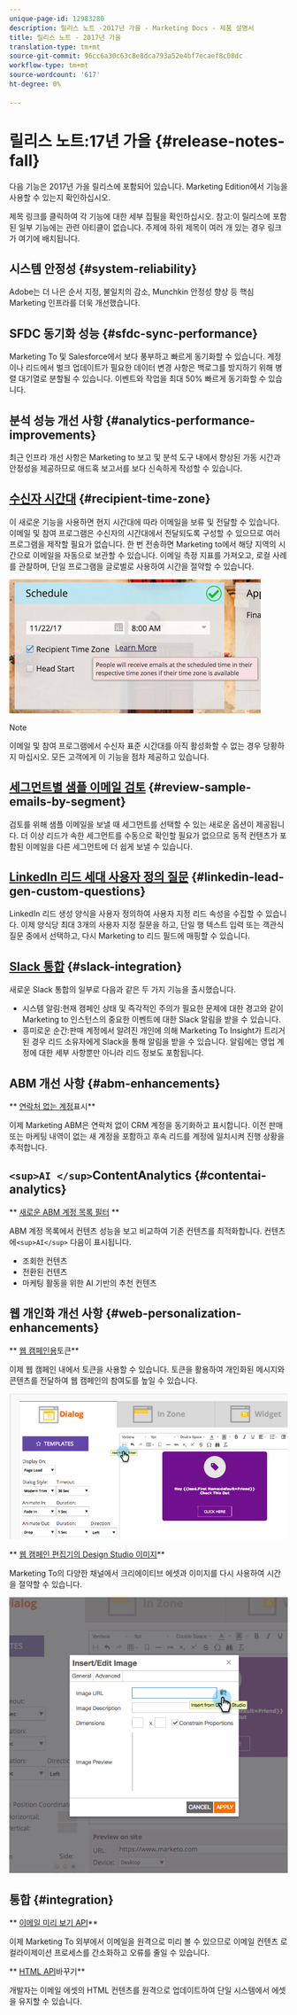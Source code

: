 ```yaml
---
unique-page-id: 12983280
description: 릴리스 노트 -2017년 가을 - Marketing Docs - 제품 설명서
title: 릴리스 노트 - 2017년 가을
translation-type: tm+mt
source-git-commit: 96cc6a30c63c8e8dca793a52e4bf7ecaef8c08dc
workflow-type: tm+mt
source-wordcount: '617'
ht-degree: 0%

---
```



# 릴리스 노트:17년 가을 {#release-notes-fall}

다음 기능은 2017년 가을 릴리스에 포함되어 있습니다. Marketing Edition에서 기능을 사용할 수 있는지 확인하십시오.

제목 링크를 클릭하여 각 기능에 대한 세부 집필을 확인하십시오. 참고:이 릴리스에 포함된 일부 기능에는 관련 아티클이 없습니다. 주제에 하위 제목이 여러 개 있는 경우 링크가 여기에 배치됩니다.

## 시스템 안정성 {#system-reliability}

Adobe는 더 나은 순서 지정, 불일치의 감소, Munchkin 안정성 향상 등 핵심 Marketing 인프라를 더욱 개선했습니다.

## SFDC 동기화 성능 {#sfdc-sync-performance}

Marketing To 및 Salesforce에서 보다 풍부하고 빠르게 동기화할 수 있습니다. 계정이나 리드에서 벌크 업데이트가 필요한 데이터 변경 사항은 백로그를 방지하기 위해 병렬 대기열로 분할될 수 있습니다. 이벤트와 작업을 최대 50% 빠르게 동기화할 수 있습니다.

## 분석 성능 개선 사항 {#analytics-performance-improvements}

최근 인프라 개선 사항은 Marketing to 보고 및 분석 도구 내에서 향상된 가동 시간과 안정성을 제공하므로 애드혹 보고서를 보다 신속하게 작성할 수 있습니다.

## [수신자 시간대](https://docs.marketo.com/x/_xvG) {#recipient-time-zone}

이 새로운 기능을 사용하면 현지 시간대에 따라 이메일을 보류 및 전달할 수 있습니다. 이메일 및 참여 프로그램은 수신자의 시간대에서 전달되도록 구성할 수 있으므로 여러 프로그램을 제작할 필요가 없습니다. 한 번 전송하면 Marketing to에서 해당 지역의 시간으로 이메일을 자동으로 보관할 수 있습니다. 이메일 측정 지표를 가져오고, 로컬 사례를 관찰하며, 단일 프로그램을 글로벌로 사용하여 시간을 절약할 수 있습니다.

![](assets/image2017-11-29-8-3a45-3a47.png)

>[!NOTE]
>
>이메일 및 참여 프로그램에서 수신자 표준 시간대를 아직 활성화할 수 없는 경우 당황하지 마십시오. 모든 고객에게 이 기능을 점차 제공하고 있습니다.

## [세그먼트별 샘플 이메일 검토](https://docs.marketo.com/x/2IER) {#review-sample-emails-by-segment}

검토를 위해 샘플 이메일을 보낼 때 세그먼트를 선택할 수 있는 새로운 옵션이 제공됩니다. 더 이상 리드가 속한 세그먼트를 수동으로 확인할 필요가 없으므로 동적 컨텐츠가 포함된 이메일을 다른 세그먼트에 더 쉽게 보낼 수 있습니다.

## [LinkedIn 리드 세대 사용자 정의 질문](https://docs.marketo.com/x/ngLG) {#linkedin-lead-gen-custom-questions}

LinkedIn 리드 생성 양식을 사용자 정의하여 사용자 지정 리드 속성을 수집할 수 있습니다. 이제 양식당 최대 3개의 사용자 지정 질문을 하고, 단일 행 텍스트 입력 또는 객관식 질문 중에서 선택하고, 다시 Marketing to 리드 필드에 매핑할 수 있습니다.

## [Slack 통합](../../product-docs/administration/additional-integrations/add-slack-as-a-launchpoint-service.md) {#slack-integration}

새로운 Slack 통합의 일부로 다음과 같은 두 가지 기능을 출시했습니다.

* 시스템 알림:현재 캠페인 상태 및 즉각적인 주의가 필요한 문제에 대한 경고와 같이 Marketing to 인스턴스의 중요한 이벤트에 대한 Slack 알림을 받을 수 있습니다.
* 흥미로운 순간:판매 계정에서 알려진 개인에 의해 Marketing To Insight가 트리거된 경우 리드 소유자에게 Slack을 통해 알림을 받을 수 있습니다. 알림에는 영업 계정에 대한 세부 사항뿐만 아니라 리드 정보도 포함됩니다.

## ABM 개선 사항 {#abm-enhancements}

** [연락처 없는 계정](https://docs.marketo.com/x/fKCt)표시**

이제 Marketing ABM은 연락처 없이 CRM 계정을 동기화하고 표시합니다. 이전 판매 또는 마케팅 내역이 없는 새 계정을 포함하고 후속 리드를 계정에 일치시켜 진행 상황을 추적합니다.

## `<sup>AI </sup>`ContentAnalytics {#contentai-analytics}

** [새로운 ABM 계정 목록 필터](https://docs.marketo.com/x/1BPG) **

ABM 계정 목록에서 컨텐츠 성능을 보고 비교하여 기존 컨텐츠를 최적화합니다. 컨텐츠에`<sup>AI</sup>` 다음이 표시됩니다.

* 조회한 컨텐츠
* 전환된 컨텐츠
* 마케팅 활동을 위한 AI 기반의 추천 컨텐츠

## 웹 개인화 개선 사항 {#web-personalization-enhancements}

** [웹 캠페인용](https://docs.marketo.com/x/SwJI)토큰**

이제 웹 캠페인 내에서 토큰을 사용할 수 있습니다. 토큰을 활용하여 개인화된 메시지와 콘텐츠를 전달하여 웹 캠페인의 참여도를 높일 수 있습니다.

![](assets/image2017-11-16-11-3a25-3a7.png)

** [웹 캠페인 편집기의 Design Studio 이미지](https://docs.marketo.com/x/SwJI)**

Marketing To의 다양한 채널에서 크리에이티브 에셋과 이미지를 다시 사용하여 시간을 절약할 수 있습니다.

![](assets/image2017-11-16-11-3a26-3a10.png)

## 통합  {#integration}

** [이메일 미리 보기 API](https://developers.marketo.com/rest-api/assets/emails/)**

이제 Marketing To 외부에서 이메일을 원격으로 미리 볼 수 있으므로 이메일 컨텐츠 로컬라이제이션 프로세스를 간소화하고 오류를 줄일 수 있습니다.

** [HTML API](https://developers.marketo.com/rest-api/assets/emails/)바꾸기**

개발자는 이메일 에셋의 HTML 컨텐츠를 원격으로 업데이트하여 단일 시스템에서 에셋을 유지할 수 있습니다.
